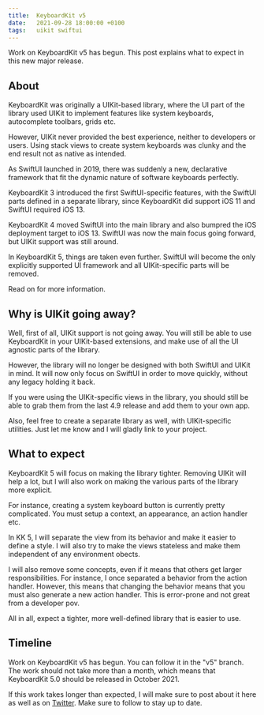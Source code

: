 ```yaml
---
title:  KeyboardKit v5
date:   2021-09-28 18:00:00 +0100
tags:   uikit swiftui
---
```


Work on KeyboardKit v5 has begun. This post explains what to expect in this new major release.


## About

KeyboardKit was originally a UIKit-based library, where the UI part of the library used UIKit to implement features like system keyboards, autocomplete toolbars, grids etc.

However, UIKit never provided the best experience, neither to developers or users. Using stack views to create system keyboards was clunky and the end result not as native as intended.

As SwiftUI launched in 2019, there was suddenly a new, declarative framework that fit the dynamic nature of software keyboards perfectly.

KeyboardKit 3 introduced the first SwiftUI-specific features, with the SwiftUI parts defined in a separate library, since KeyboardKit did support iOS 11 and SwiftUI required iOS 13.

KeyboardKit 4 moved SwiftUI into the main library and also bumpred the iOS deployment target to iOS 13. SwiftUI was now the main focus going forward, but UIKit support was still around.

In KeyboardKit 5, things are taken even further. SwiftUI will become the only explicitly supported UI framework and all UIKit-specific parts will be removed.

Read on for more information.


## Why is UIKit going away?

Well, first of all, UIKit support is not going away. You will still be able to use KeyboardKit in your UIKit-based extensions, and make use of all the UI agnostic parts of the library.

However, the library will no longer be designed with both SwiftUI and UIKit in mind. It will now only focus on SwiftUI in order to move quickly, without any legacy holding it back.

If you were using the UIKit-specific views in the library, you should still be able to grab them from the last 4.9 release and add them to your own app. 

Also, feel free to create a separate library as well, with UIKit-specific utilities. Just let me know and I will gladly link to your project.


## What to expect

KeyboardKit 5 will focus on making the library tighter. Removing UIKit will help a lot, but I will also work on making the various parts of the library more explicit.

For instance, creating a system keyboard button is currently pretty complicated. You must setup a context, an appearance, an action handler etc.

In KK 5, I will separate the view from its behavior and make it easier to define a style. I will also try to make the views stateless and make them independent of any environment obects.

I will also remove some concepts, even if it means that others get larger responsibilities. For instance, I once separated a behavior from the action handler. However, this means that changing the behavior means that you must also generate a new action handler. This is error-prone and not great from a developer pov.

All in all, expect a tighter, more well-defined library that is easier to use.


## Timeline

Work on KeyboardKit v5 has begun. You can follow it in the "v5" branch. The work should not take more than a month, which means that KeyboardKit 5.0 should be released in October 2021.

If this work takes longer than expected, I will make sure to post about it here as well as on [Twitter]({{site.twitter_url}}). Make sure to follow to stay up to date.
